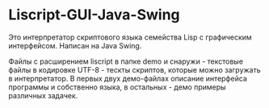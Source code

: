 # Liscript-GUI-Java-Swing

Это интерпретатор скриптового языка семейства Lisp с графическим интерфейсом. Написан на Java Swing.

Файлы с расширением liscript в папке demo и снаружи - текстовые файлы в кодировке UTF-8 - тескты скриптов, которые можно загружать в интерпретатор. В первых двух демо-файлах описание интерфейса программы и собственно языка, в остальных - демо примеры различных задачек.
